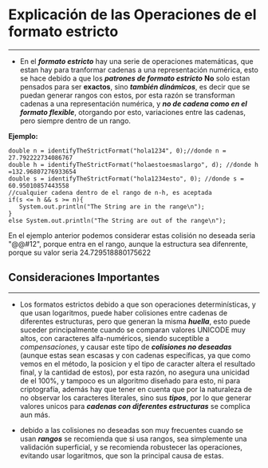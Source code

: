  # Explicación de las Operaciones de el formato estricto

 -------------------------------------

 * En el ***formato estricto*** hay una serie de operaciones matemáticas, que estan hay para tranformar cadenas a una representación numérica, esto se hace debido a que los ***patrones de formato estricto*** **No** solo estan pensados para ser **exactos**, sino ***también dinámicos***, es decir que se puedan generar rangos con estos, por esta razón se transforman cadenas a una representación numérica, y ***no de cadena como en el formato flexible***, otorgando por esto, variaciones entre las cadenas, pero siempre dentro de un rango.

 **Ejemplo:**
 ~~~~
 double n = identifyTheStrictFormat("hola1234", 0);//donde n = 27.792222734086767
 double h = identifyTheStrictFormat("holaestoesmaslargo", d); //donde h =132.96807276933654
 double s = identifyTheStrictFormat("hola1234esto", 0); //donde s = 60.95010857443558
 //cualquier cadena dentro de el rango de n-h, es aceptada
 if(s <= h && s >= n){
    System.out.println("The String are in the range\n");
 }
 else System.out.println("The String are out of the range\n");
 ~~~~

 En el ejemplo anterior podemos considerar estas colisión no deseada seria "@@#12", porque entra en el rango, aunque la estructura sea difenrente, porque su valor seria 24.729518880175622

 ## Consideraciones Importantes

 -------------------------------------
 
 * Los formatos estrictos debido a que son operaciones determinísticas, y que usan logaritmos, puede haber colisiones entre cadenas de diferentes estructuras, pero que generan la misma ***huella***, esto puede suceder principalmente cuando se comparan valores UNICODE muy altos, con caracteres alfa-numéricos, siendo suceptible a *compensaciones*, y causar este tipo de ***colisiones no deseadas*** (aunque estas sean escasas y con cadenas específicas, ya que como vemos en el método, la posicion y el tipo de caracter altera el resultado final, y la cantidad de estos), por esta razón, no asegura una unicidad de el 100%, y tampoco es un algoritmo diseñado para esto, ni para criptografía, además hay que tener en cuenta que por la naturaleza de no observar los caracteres literales, sino sus ***tipos***, por lo que generar valores unicos para ***cadenas con diferentes estructuras*** se complica aun más.

 * debido a las colisiones no deseadas son muy frecuentes cuando se usan ***rangos*** se recomienda que si usa rangos, sea simplemente una validación superficial, y se recomienda robustecer las operaciones, evitando usar logaritmos, que son la principal causa de estas.

 